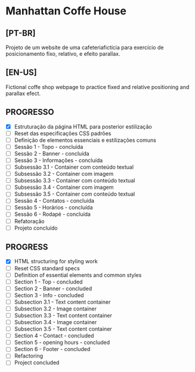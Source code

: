 # Manhattan Coffe House

## [PT-BR]
Projeto de um website de uma cafeteriafictícia para exercício de posicionamento fixo, relativo, e efeito parallax.

## [EN-US]
Fictional coffe shop webpage to practice fixed and relative positioning and parallax efect.

## PROGRESSO
- [X] Estruturação da página HTML para posterior estilização
- [ ] Reset das especificações CSS padrões
- [ ] Definição de elementos essenciais e estilizações comuns
- [ ] Sessão 1 - Topo - concluída
- [ ] Sessão 2 - Banner - concluída
- [ ] Sessão 3 - Informações - concluída
- [ ] Subsessão 3.1 - Container com conteúdo textual
- [ ] Subsessão 3.2 - Container com imagem
- [ ] Subsessão 3.3 - Container com conteúdo textual
- [ ] Subsessão 3.4 - Container com imagem
- [ ] Subsessão 3.5 - Container com conteúdo textual
- [ ] Sessão 4 - Contatos - concluída
- [ ] Sessão 5 - Horários - concluída
- [ ] Sessão 6 - Rodapé - concluída
- [ ] Refatoração
- [ ] Projeto concluído

## PROGRESS
- [X] HTML structuring for styling work
- [ ] Reset CSS standard specs
- [ ] Definition of essential elements and common styles
- [ ] Section 1 - Top - concluded
- [ ] Section 2 - Banner - concluded
- [ ] Section 3 - Info - concluded
- [ ] Subsection 3.1 - Text content container
- [ ] Subsection 3.2 - Image container
- [ ] Subsection 3.3 - Text content container
- [ ] Subsection 3.4 - Image container
- [ ] Subsection 3.5 - Text content container
- [ ] Section 4 - Contact - concluded
- [ ] Section 5 - opening hours - concluded
- [ ] Section 6 - Footer - concluded
- [ ] Refactoring
- [ ] Project concluded
